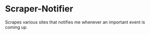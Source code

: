 # Scraper-Notifier
Scrapes various sites that notifies me whenever an important event is coming up.

